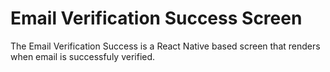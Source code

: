 # Email Verification Success Screen

The Email Verification Success is a React Native based screen that renders when email is successfuly verified.

